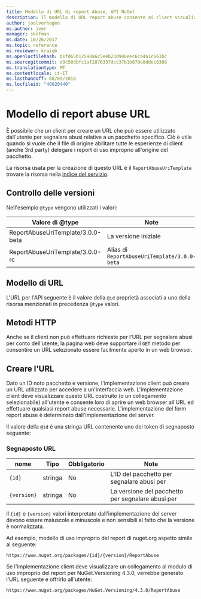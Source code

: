 ```yaml
---
title: Modello di URL di report Abuse, API NuGet
description: Il modello di URL report abuse consente ai client visualizzare un collegamento nell'interfaccia utente di loro.
author: joelverhagen
ms.author: jver
manager: skofman
ms.date: 10/26/2017
ms.topic: reference
ms.reviewer: kraigb
ms.openlocfilehash: b1fd65b12590a6c5eeb23d946eec6ca4a1c661bc
ms.sourcegitcommit: e9c58dbfc1af2876337dcc37b1b070e8ddec0388
ms.translationtype: MT
ms.contentlocale: it-IT
ms.lasthandoff: 08/09/2018
ms.locfileid: "40020440"
---
```

# <a name="report-abuse-url-template"></a>Modello di report abuse URL

È possibile che un client per creare un URL che può essere utilizzato dall'utente per segnalare abusi relative a un pacchetto specifico. Ciò è utile quando si vuole che il file di origine abilitare tutte le esperienze di client (anche 3rd party) delegare i report di uso improprio all'origine del pacchetto.

La risorsa usata per la creazione di questo URL è il `ReportAbuseUriTemplate` trovare la risorsa nella [indice del servizio](service-index.md).

## <a name="versioning"></a>Controllo delle versioni

Nell'esempio `@type` vengono utilizzati i valori:

Valore di @type                       | Note
--------------------------------- | -----
ReportAbuseUriTemplate/3.0.0-beta | La versione iniziale
ReportAbuseUriTemplate/3.0.0-rc   | Alias di `ReportAbuseUriTemplate/3.0.0-beta`

## <a name="url-template"></a>Modello di URL

L'URL per l'API seguente è il valore della `@id` proprietà associati a uno della risorsa menzionati in precedenza `@type` valori.

## <a name="http-methods"></a>Metodi HTTP

Anche se il client non può effettuare richieste per l'URL per segnalare abusi per conto dell'utente, la pagina web deve supportare il `GET` metodo per consentire un URL selezionato essere facilmente aperto in un web browser.

## <a name="construct-the-url"></a>Creare l'URL

Dato un ID noto pacchetto e versione, l'implementazione client può creare un URL utilizzato per accedere a un'interfaccia web. L'implementazione client deve visualizzare questo URL costruito (o un collegamento selezionabile) all'utente e consente loro di aprire un web browser all'URL ed effettuare qualsiasi report abuse necessarie. L'implementazione del form report abuse è determinato dall'implementazione del server.

Il valore della `@id` è una stringa URL contenente uno dei token di segnaposto seguente:

### <a name="url-placeholders"></a>Segnaposto URL

nome        | Tipo    | Obbligatorio | Note
----------- | ------- | -------- | -----
`{id}`      | stringa  | No       | L'ID del pacchetto per segnalare abusi per
`{version}` | stringa  | No       | La versione del pacchetto per segnalare abusi per

Il `{id}` e `{version}` valori interpretato dall'implementazione del server devono essere maiuscole e minuscole e non sensibili al fatto che la versione è normalizzata.

Ad esempio, modello di uso improprio del report di nuget.org aspetto simile al seguente:

    https://www.nuget.org/packages/{id}/{version}/ReportAbuse

Se l'implementazione client deve visualizzare un collegamento al modulo di uso improprio del report per NuGet.Versioning 4.3.0, verrebbe generato l'URL seguente e offrirlo all'utente:

    https://www.nuget.org/packages/NuGet.Versioning/4.3.0/ReportAbuse
